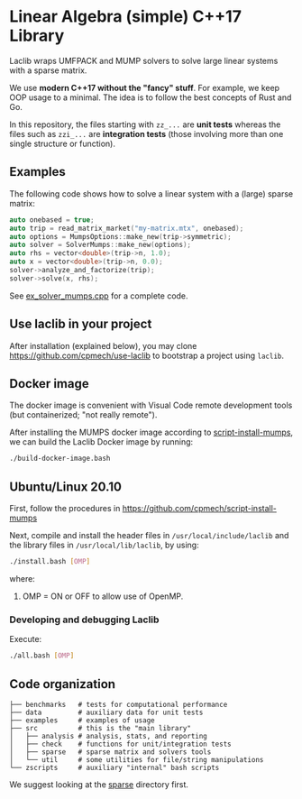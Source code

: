 # Linear Algebra (simple) C++17 Library

Laclib wraps UMFPACK and MUMP solvers to solve large linear systems with a sparse matrix.

We use **modern C++17 without the "fancy" stuff**. For example, we keep OOP usage to a minimal. The idea is to follow the best concepts of Rust and Go.

In this repository, the files starting with `zz_...` are **unit tests** whereas the files such as `zzi_...` are **integration tests** (those involving more than one single structure or function).

## Examples

The following code shows how to solve a linear system with a (large) sparse matrix:

```c++
auto onebased = true;
auto trip = read_matrix_market("my-matrix.mtx", onebased);
auto options = MumpsOptions::make_new(trip->symmetric);
auto solver = SolverMumps::make_new(options);
auto rhs = vector<double>(trip->n, 1.0);
auto x = vector<double>(trip->n, 0.0);
solver->analyze_and_factorize(trip);
solver->solve(x, rhs);
```

See [ex_solver_mumps.cpp](https://github.com/cpmech/laclib/blob/main/examples/ex_solver_mumps.cpp) for a complete code.

## Use laclib in your project

After installation (explained below), you may clone https://github.com/cpmech/use-laclib to bootstrap a project using `laclib`.

## Docker image

The docker image is convenient with Visual Code remote development tools (but containerized; "not really remote").

After installing the MUMPS docker image according to [script-install-mumps](https://github.com/cpmech/script-install-mumps), we can build the Laclib Docker image by running:

```bash
./build-docker-image.bash
```

## Ubuntu/Linux 20.10

First, follow the procedures in https://github.com/cpmech/script-install-mumps

Next, compile and install the header files in `/usr/local/include/laclib` and the library files in `/usr/local/lib/laclib`, by using:

```bash
./install.bash [OMP]
```

where:

1. OMP = ON or OFF to allow use of OpenMP.

### Developing and debugging Laclib

Execute:

```bash
./all.bash [OMP]
```

## Code organization

```
├── benchmarks   # tests for computational performance
├── data         # auxiliary data for unit tests
├── examples     # examples of usage
├── src          # this is the "main library"
│   ├── analysis # analysis, stats, and reporting
│   ├── check    # functions for unit/integration tests
│   ├── sparse   # sparse matrix and solvers tools
│   └── util     # some utilities for file/string manipulations
└── zscripts     # auxiliary "internal" bash scripts
```

We suggest looking at the [sparse](https://github.com/cpmech/laclib/tree/main/src/sparse) directory first.

